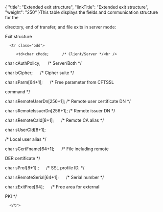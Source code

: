 {
    "title": "Extended exit structure",
    "linkTitle": "Extended exit structure",
    "weight": "250"
}This table displays the fields and communication structure for the
directory, end of transfer, and file exits in server mode:

Exit structure

<table data-cellspacing="0">
   <tbody>
      <tr class="odd">
         <td>char cMode;      /* Client/Server */<br />
char cAuthPolicy;      /* Server/Both */<br />
char bCipher;      /* Cipher suite */<br />
char sParm[64+1];      /* Free parameter from CFTSSL
command */<br />
char sRemoteUserDn[256+1]; /* Remote user certificate DN */<br />
char sRemoteIssuerDn[256+1]; /* Remote issuer DN */<br />
char sRemoteCaId[8+1];      /* Remote CA alias */<br />
char sUserCId[8+1];           
/* Local user alias */<br />
char sCertFname[64+1];      /* File including remote
DER certificate */<br />
char sProf[8+1] ;      /* SSL profile ID. */<br />
char sRemoteSerial[64+1];      /* Serial number */<br />
char zExitFree[64];      /* Free area for external
PKI */         </td>
      </tr>
   </tbody>
</table>
